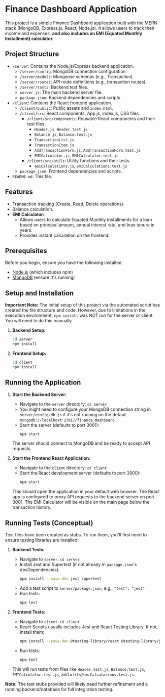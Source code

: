 # Finance Dashboard Application

This project is a simple Finance Dashboard application built with the MERN stack (MongoDB, Express.js, React, Node.js). It allows users to track their income and expenses, **and also includes an EMI (Equated Monthly Installment) calculator.**

## Project Structure

- `/server`: Contains the Node.js/Express backend application.
  - `/server/config`: MongoDB connection configuration.
  - `/server/models`: Mongoose schemas (e.g., Transaction).
  - `/server/routes`: API route definitions (e.g., transaction routes).
  - `/server/tests`: Backend test files.
  - `server.js`: The main backend server file.
  - `package.json`: Backend dependencies and scripts.
- `/client`: Contains the React frontend application.
  - `/client/public`: Public assets and `index.html`.
  - `/client/src`: React components, App.js, index.js, CSS files.
    - `/client/src/components`: Reusable React components and their test files.
        - `Header.js`, `Header.test.js`
        - `Balance.js`, `Balance.test.js`
        - `TransactionList.js`
        - `TransactionItem.js`
        - `AddTransactionForm.js`, `AddTransactionForm.test.js`
        - `EMICalculator.js`, `EMICalculator.test.js`
    - `/client/src/utils`: Utility functions and their tests.
        - `emiCalculations.js`, `emiCalculations.test.js`
  - `package.json`: Frontend dependencies and scripts.
- `README.md`: This file.

## Features

- Transaction tracking (Create, Read, Delete operations).
- Balance calculation.
- **EMI Calculator:**
  - Allows users to calculate Equated Monthly Installments for a loan based on principal amount, annual interest rate, and loan tenure in years.
  - Provides instant calculation on the frontend.

## Prerequisites

Before you begin, ensure you have the following installed:
- [Node.js](https://nodejs.org/) (which includes npm)
- [MongoDB](https://www.mongodb.com/try/download/community) (ensure it's running)

## Setup and Installation

**Important Note:** The initial setup of this project via the automated script has created the file structure and code. However, due to limitations in the execution environment, `npm install` was NOT run for the server or client. You will need to do this manually.

1.  **Backend Setup:**
    ```bash
    cd server
    npm install
    ```

2.  **Frontend Setup:**
    ```bash
    cd client
    npm install
    ```

## Running the Application

1.  **Start the Backend Server:**
    - Navigate to the `server` directory: `cd server`
    - You might need to configure your MongoDB connection string in `server/config/db.js` if it's not running on the default `mongodb://localhost:27017/finance_dashboard`.
    - Start the server (defaults to port 3001):
      ```bash
      npm start
      ```
    The server should connect to MongoDB and be ready to accept API requests.

2.  **Start the Frontend React Application:**
    - Navigate to the `client` directory: `cd client`
    - Start the React development server (defaults to port 3000):
      ```bash
      npm start
      ```
    This should open the application in your default web browser. The React app is configured to proxy API requests to the backend server on port 3001.
    The EMI Calculator will be visible on the main page below the transaction history.

## Running Tests (Conceptual)

Test files have been created as stubs. To run them, you'll first need to ensure testing libraries are installed:

1.  **Backend Tests:**
    - Navigate to `server`: `cd server`
    - Install Jest and Supertest (if not already in `package.json`'s devDependencies):
      ```bash
      npm install --save-dev jest supertest
      ```
    - Add a test script to `server/package.json`, e.g., `"test": "jest"`
    - Run tests:
      ```bash
      npm test
      ```

2.  **Frontend Tests:**
    - Navigate to `client`: `cd client`
    - React Scripts usually includes Jest and React Testing Library. If not, install them:
      ```bash
      npm install --save-dev @testing-library/react @testing-library/jest-dom
      ```
    - Run tests:
      ```bash
      npm test
      ```
    This will run tests from files like `Header.test.js`, `Balance.test.js`, `EMICalculator.test.js`, and `utils/emiCalculations.test.js`.

**Note:** The test stubs provided will likely need further refinement and a running backend/database for full integration testing.
